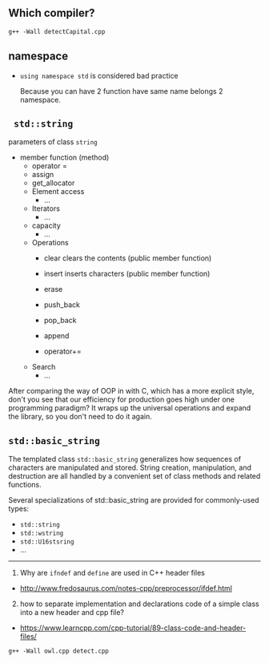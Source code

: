 ## Which compiler?
` g++ -Wall detectCapital.cpp `

## namespace
* `using namespace std` is considered bad practice

  Because you can have 2 function have same name belongs 2 namespace.
## ` std::string`
parameters of class `string`
* member function (method)
  * operator =
  * assign
  * get_allocator
  * Element access
    * ...
  * Iterators
    * ...
  * capacity
    * ...
  * Operations
    * clear clears the contents (public member function)
    * insert inserts characters (public member function)
    * erase
    * push_back

    * pop_back
    * append
    * operator+=
  * Search
    * ...

After comparing the way of OOP in with C, which has a more explicit style, don't you see that our efficiency for production goes high under one programming paradigm? It wraps up the universal operations and expand the library, so you don't need to do it again.

## `std::basic_string`

  The templated class `std::basic_string` generalizes how sequences of characters are manipulated and stored. String creation, manipulation, and destruction are all handled by a convenient set of class methods and related functions.

  Several specializations of std::basic_string are provided for commonly-used types:
  * `std::string`
  * `std::wstring`
  * `std::U16stsring`
  * ...

-------
1. Why are `ifndef` and `define` are used in C++ header files
  * http://www.fredosaurus.com/notes-cpp/preprocessor/ifdef.html

2. how to separate implementation and declarations code of a simple class into a new header and cpp file?
  * https://www.learncpp.com/cpp-tutorial/89-class-code-and-header-files/

  `g++ -Wall owl.cpp detect.cpp`
